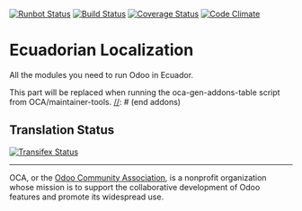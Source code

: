 [![Runbot Status](https://runbot.odoo-community.org/runbot/badge/flat/211/9.0.svg)](https://runbot.odoo-community.org/runbot/repo/github-com-oca-l10n-ecuador-211)
[![Build Status](https://travis-ci.org/OCA/l10n-ecuador.svg?branch=9.0)](https://travis-ci.org/OCA/l10n-ecuador)
[![Coverage Status](https://coveralls.io/repos/OCA/l10n-ecuador/badge.svg?branch=9.0&service=github)](https://coveralls.io/github/OCA/l10n-ecuador?branch=9.0)
[![Code Climate](https://codeclimate.com/github/OCA/l10n-ecuadot/badges/gpa.svg)](https://codeclimate.com/github/OCA/l10n-ecuador)

# Ecuadorian Localization

All the modules you need to run Odoo in Ecuador.

[//]: # (addons)
This part will be replaced when running the oca-gen-addons-table script from OCA/maintainer-tools.
[//]: # (end addons)

Translation Status
------------------
[![Transifex Status](https://www.transifex.com/projects/p/OCA-l10n-ecuador-9-0/chart/image_png)](https://www.transifex.com/projects/p/OCA-l10n-ecuador-9-0)

----

OCA, or the [Odoo Community Association](http://odoo-community.org/), is a nonprofit organization whose
mission is to support the collaborative development of Odoo features and
promote its widespread use.

